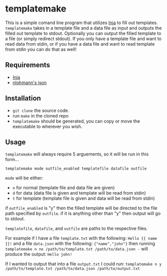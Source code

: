 # templatemake

This is a simple comand line program that utilizes [Inja](https://github.com/pantor/inja) to
fill out templates. `templatemake` takes in a template file and a data file as input and outputs
the filled out template to stdout. Optionally you can output the filled template to a file (or simply redirect stdout).
If you only have a template file and want to read data from stdin, or if you have a data file and want to read template from stdin
you can do that as well!

## Requirements

* [Inja](https://github.com/pantor/inja)
* [nlohmann's json](https://github.com/nlohmann/json)

## Installation

* `git clone` the source code.
* run `make` in the cloned repo
* `templatemake` should be generated, you can copy or move the executable to wherever you wish.

## Usage

`templatemake` will always require 5 arguements, so it will be run in this form...

`templatemake mode outfile_enabled templatefile datafile outfile`

`mode` will be either: 
* `n` for normal (template file and data file are given)
* `d` for data (data file is given and template will be read from stdin)
* `t` for template (template file is given and data will be read from stdin)

if `outfile_enabled` is "y" then the filled template will be directed to the file path specified by `outfile`.
if it is anything other than "y" then output will go to stdout.

`templatefile`, `datafile`, and `outfile` are paths to the respective files.

For example if I have a file `template.txt` with the following:
`Hello {{ name }}!`
and a file `data.json` with the following:
`{"name","john"}`
then running `templatemake n no /path/to/template.txt /path/to/data.json -` will produce the output:
`Hello john!`

If I wanted to output that into a file `output.txt` I could run:
`templatemake n y /path/to/template.txt /path/to/data.json /path/to/output.txt`
